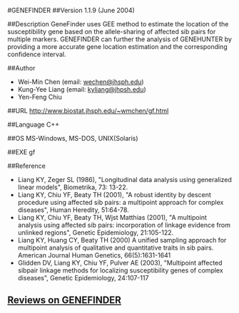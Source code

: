 #GENEFINDER
##Version
1.1.9 (June 2004)

##Description
GeneFinder uses GEE method to estimate the location of the susceptibility gene based on the allele-sharing of affected sib pairs for multiple markers. GENEFINDER can further the analysis of GENEHUNTER by providing a more accurate gene location estimation and the corresponding confidence interval.

##Author
* Wei-Min Chen (email: wechen@jhsph.edu)
* Kung-Yee Liang (email: kyliang@jhpsh.edu)
* Yen-Feng Chiu

##URL
http://www.biostat.jhsph.edu/~wmchen/gf.html

##Language
C++

##OS
MS-Windows, MS-DOS, UNIX(Solaris)

##EXE
gf

##Reference
* Liang KY, Zeger SL (1986), "Longitudinal data analysis using generalized linear models", Biometrika, 73: 13-22.
* Liang KY, Chiu YF, Beaty TH (2001), "A robust identity by descent procedure using affected sib pairs: a multipoint approach for complex diseases", Human Heredity, 51:64-78.
* Liang KY, Chiu YF, Beaty TH, Wjst Matthias (2001), "A multipoint analysis using affected sib pairs: incorporation of linkage evidence from unlinked regions", Genetic Epidemiology, 21:105-122.
* Liang KY, Huang CY, Beaty TH (2000) A unified sampling approach for multipoint analysis of qualitative and quantitative traits in sib pairs. American Journal Human Genetics, 66(5):1631-1641
* Glidden DV, Liang KY, Chiu YF, Pulver AE (2003), "Multipoint affected sibpair linkage methods for localizing susceptibility genes of complex diseases", Genetic Epidemiology, 24:107-117


## [Reviews on GENEFINDER](https://github.com/gaow/genetic-analysis-software/issues/147)